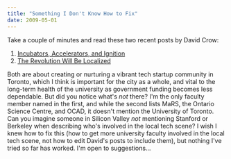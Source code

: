 ```yaml
---
title: "Something I Don't Know How to Fix"
date: 2009-05-01
---
```

Take a couple of minutes and read these two recent posts by David Crow:
<ol>
  <li><a href="http://davidcrow.ca/article/7135/incubators-accelerators-and-ignition">Incubators, Accelerators, and Ignition</a></li>
  <li><a href="http://davidcrow.ca/article/7151/the-revolution-will-be-localized">The Revolution Will Be Localized</a></li>
</ol>
Both are about creating or nurturing a vibrant tech startup community in Toronto, which I think is important for the city as a whole, and vital to the long-term health of the university as government funding becomes less dependable.  But did you notice what's <em>not</em> there?  I'm the only faculty member named in the first, and while the second lists MaRS, the Ontario Science Centre, and OCAD, it doesn't mention the University of Toronto.  Can you imagine someone in Silicon Valley <em>not</em> mentioning Stanford or Berkeley when describing who's involved in the local tech scene?  I wish I knew how to fix this (how to get more university faculty involved in the local tech scene, not how to edit David's posts to include them), but nothing I've tried so far has worked.  I'm open to suggestions…
